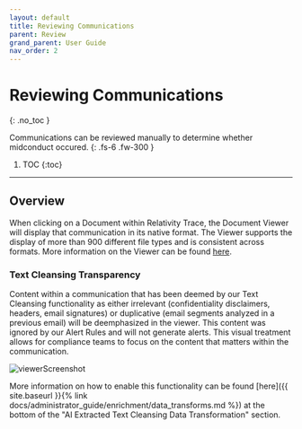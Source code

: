 ```yaml
---
layout: default
title: Reviewing Communications
parent: Review
grand_parent: User Guide
nav_order: 2
---
```


# Reviewing Communications
{: .no_toc }

Communications can be reviewed manually to determine whether midconduct occured.
{: .fs-6 .fw-300 }

1. TOC
{:toc}

---

## Overview
When clicking on a Document within Relativity Trace, the Document Viewer will display that communication in its native format. The Viewer supports the display of more than 900 different file types and is consistent across formats. More information on the Viewer can be found [here](https://help.relativity.com/RelativityOne/Content/Relativity/Viewer/Viewer.htm).

### Text Cleansing Transparency
Content within a communication that has been deemed by our Text Cleansing functionality as either irrelevant (confidentiality disclaimers, headers, email signatures) or duplicative (email segments analyzed in a previous email) will be deemphasized in the viewer. This content was ignored by our Alert Rules and will not generate alerts. This visual treatment allows for compliance teams to focus on the content that matters within the communication.

![viewerScreenshot](/viewerScreenshot.png)

More information on how to enable this functionality can be found [here]({{ site.baseurl }}{% link docs/administrator_guide/enrichment/data_transforms.md %}) at the bottom of the "AI Extracted Text Cleansing Data Transformation" section.
